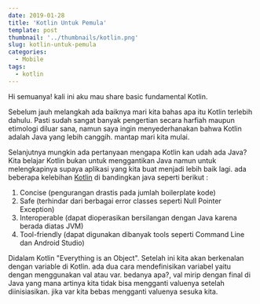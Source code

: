 ```yaml
---
date: 2019-01-28
title: 'Kotlin Untuk Pemula'
template: post
thumbnail: '../thumbnails/kotlin.png'
slug: kotlin-untuk-pemula
categories:
  - Mobile
tags:
  - kotlin
---
```


Hi semuanya! kali ini aku mau share basic fundamental Kotlin.

Sebelum jauh melangkah ada baiknya mari kita bahas apa itu Kotlin terlebih dahulu. Pasti sudah sangat banyak pengertian secara harfiah maupun etimologi diluar sana, namun saya ingin menyederhanakan bahwa Kotlin adalah Java yang lebih canggih. mantap mari kita mulai. 

Selanjutnya mungkin ada pertanyaan mengapa Kotlin kan udah ada Java?
Kita belajar Kotlin bukan untuk menggantikan Java namun untuk melengkapinya supaya aplikasi yang kita buat menjadi lebih baik lagi. ada beberapa kelebihan [Kotlin](https://kotlinlang.org/) di bandingkan java seperti berikut : 

1. Concise (pengurangan drastis pada jumlah boilerplate kode)
2. Safe (terhindar dari berbagai error classes seperti Null Pointer Exception)
3. Interoperable (dapat dioperasikan bersilangan dengan Java karena berada diatas JVM)
4. Tool-friendly (dapat digunakan dibanyak tools seperti Command Line dan Android Studio)

Didalam Kotlin "Everything is an Object". Setelah ini kita akan berkenalan dengan variable di Kotlin. ada dua cara mendefinisikan variabel yaitu dengan menggunakan val atau var. bedanya apa?, val mirip dengan final di Java yang mana artinya kita tidak bisa mengganti valuenya setelah diinisiasikan. jika var kita bebas mengganti valuenya sesuka kita. 

